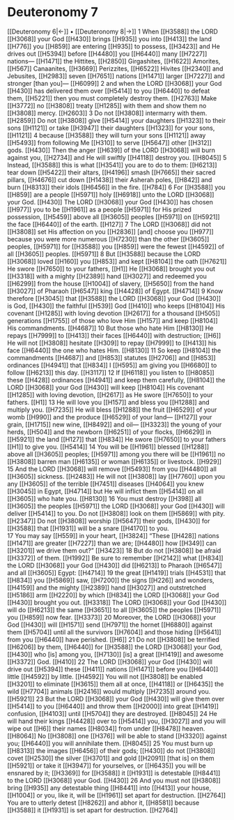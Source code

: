 # Deuteronomy 7
[[Deuteronomy 6|←]] • [[Deuteronomy 8|→]]
1 When [[H3588]] the LORD [[H3068]] your God [[H430]] brings [[H935]] you into [[H413]] the land [[H776]] you [[H859]] are entering [[H935]] to possess, [[H3423]] and He drives out [[H5394]] before [[H4480]] you [[H6440]] many [[H7227]] nations— [[H1471]] the Hittites, [[H2850]] Girgashites, [[H1622]] Amorites, [[H567]] Canaanites, [[H3669]] Perizzites, [[H6522]] Hivites [[H2340]] and Jebusites, [[H2983]] seven [[H7651]] nations [[H1471]] larger [[H7227]] and stronger [than you]— [[H6099]] 
2 and when the LORD [[H3068]] your God [[H430]] has delivered them over [[H5414]] to you [[H6440]] to defeat them, [[H5221]] then you must completely destroy them. [[H2763]] Make [[H3772]] no [[H3808]] treaty [[H1285]] with them  and show them no [[H3808]] mercy. [[H2603]] 
3 Do not [[H3808]] intermarry with them. [[H2859]] Do not [[H3808]] give [[H5414]] your daughters [[H1323]] to their sons [[H1121]] or take [[H3947]] their daughters [[H1323]] for your sons, [[H1121]] 
4 because [[H3588]] they will turn your sons [[H1121]] away [[H5493]] from following Me [[H310]] to serve [[H5647]] other [[H312]] gods. [[H430]] Then the anger [[H639]] of the LORD [[H3068]] will burn against you, [[H2734]] and He will swiftly [[H4118]] destroy you. [[H8045]] 
5 Instead, [[H3588]] this is what [[H3541]] you are to do to them: [[H6213]] tear down [[H5422]] their altars, [[H4196]] smash [[H7665]] their sacred pillars, [[H4676]] cut down [[H1438]] their Asherah poles, [[H842]] and burn [[H8313]] their idols [[H6456]] in the fire. [[H784]] 
6 For [[H3588]] you [[H859]] are a people [[H5971]] holy [[H6918]] unto the LORD [[H3068]] your God. [[H430]] The LORD [[H3068]] your God [[H430]] has chosen [[H977]] you to be [[H1961]] as a people [[H5971]] for His prized possession, [[H5459]] above all [[H3605]] peoples [[H5971]] on [[H5921]] the face [[H6440]] of the earth. [[H127]] 
7 The LORD [[H3068]] did not [[H3808]] set His affection on you [[H2836]] [and] choose you [[H977]] because you were more numerous [[H7230]] than the other [[H3605]] peoples, [[H5971]] for [[H3588]] you [[H859]] were the fewest [[H4592]] of all [[H3605]] peoples. [[H5971]] 
8 But [[H3588]] because the LORD [[H3068]] loved [[H160]] you [[H853]] and kept [[H8104]] the oath [[H7621]] He swore [[H7650]] to your fathers, [[H1]] He [[H3068]] brought you out [[H3318]] with a mighty [[H2389]] hand [[H3027]] and redeemed you [[H6299]] from the house [[H1004]] of slavery, [[H5650]] from the hand [[H3027]] of Pharaoh [[H6547]] king [[H4428]] of Egypt. [[H4714]] 
9 Know therefore [[H3045]] that [[H3588]] the LORD [[H3068]] your God [[H430]] is God, [[H430]] the faithful [[H539]] God [[H410]] who keeps [[H8104]] His covenant [[H1285]] with loving devotion [[H2617]] for a thousand [[H505]] generations [[H1755]] of those who love Him [[H157]] and keep [[H8104]] His commandments. [[H4687]] 
10 But those who hate Him [[H8130]] He repays [[H7999]] to [[H413]] their faces [[H6440]] with destruction; [[H6]] He will not [[H3808]] hesitate [[H309]] to repay [[H7999]] to [[H413]] his face [[H6440]] the one who hates Him. [[H8130]] 
11 So keep [[H8104]] the commandments [[H4687]] and [[H853]] statutes [[H2706]] and [[H853]] ordinances [[H4941]] that [[H834]] I [[H595]] am giving you [[H6680]] to follow [[H6213]] this day. [[H3117]] 
12 If [[H6118]] you listen to [[H8085]] these [[H428]] ordinances [[H4941]] and keep them carefully, [[H8104]] the LORD [[H3068]] your God [[H430]] will keep [[H8104]] His covenant [[H1285]] with loving devotion, [[H2617]] as He swore [[H7650]] to your fathers. [[H1]] 
13 He will love you [[H157]] and bless you [[H1288]] and multiply you. [[H7235]] He will bless [[H1288]] the fruit [[H6529]] of your womb [[H990]] and the produce [[H6529]] of your land— [[H127]] your grain, [[H1715]] new wine, [[H8492]] and oil— [[H3323]] the young of your herds, [[H504]] and the newborn [[H6251]] of your flocks, [[H6629]] in [[H5921]] the land [[H127]] that [[H834]] He swore [[H7650]] to your fathers [[H1]] to give you. [[H5414]] 
14 You will be [[H1961]] blessed [[H1288]] above all [[H3605]] peoples; [[H5971]] among you  there will be [[H1961]] no [[H3808]] barren man [[H6135]] or woman [[H6135]] or livestock. [[H929]] 
15 And the LORD [[H3068]] will remove [[H5493]] from you [[H4480]] all [[H3605]] sickness. [[H2483]] He will not [[H3808]] lay [[H7760]] upon you  any [[H3605]] of the terrible [[H7451]] diseases [[H4064]] you knew [[H3045]] in Egypt, [[H4714]] but He will inflict them [[H5414]] on all [[H3605]] who hate you. [[H8130]] 
16 You must destroy [[H398]] all [[H3605]] the peoples [[H5971]] the LORD [[H3068]] your God [[H430]] will deliver [[H5414]] to you.  Do not [[H3808]] look on them [[H5869]] with pity. [[H2347]] Do not [[H3808]] worship [[H5647]] their gods, [[H430]] for [[H3588]] that [[H1931]] will be a snare [[H4170]] to  you.  
17 You may say [[H559]] in your heart, [[H3824]] “These [[H428]] nations [[H1471]] are greater [[H7227]] than we are; [[H4480]] how [[H349]] can [[H3201]] we drive them out?” [[H3423]] 
18 But do not [[H3808]] be afraid [[H3372]] of them. [[H1992]] Be sure to remember [[H2142]] what [[H834]] the LORD [[H3068]] your God [[H430]] did [[H6213]] to Pharaoh [[H6547]] and all [[H3605]] Egypt: [[H4714]] 
19 the great [[H1419]] trials [[H4531]] that [[H834]] you [[H5869]] saw, [[H7200]] the signs [[H226]] and wonders, [[H4159]] and the mighty [[H2389]] hand [[H3027]] and outstretched [[H5186]] arm [[H2220]] by which [[H834]] the LORD [[H3068]] your God [[H430]] brought you out. [[H3318]] The LORD [[H3068]] your God [[H430]] will do [[H6213]] the same [[H3651]] to all [[H3605]] the peoples [[H5971]] you [[H859]] now fear. [[H3373]] 
20 Moreover, the LORD [[H3068]] your God [[H430]] will [[H1571]] send [[H7971]] the hornet [[H6880]] against them [[H5704]] until all the survivors [[H7604]] and those hiding [[H5641]] from you [[H6440]] have perished. [[H6]] 
21 Do not [[H3808]] be terrified [[H6206]] by them, [[H6440]] for [[H3588]] the LORD [[H3068]] your God, [[H430]] who [is] among you, [[H7130]] [is] a great [[H1419]] and awesome [[H3372]] God. [[H410]] 
22 The LORD [[H3068]] your God [[H430]] will drive out [[H5394]] these [[H411]] nations [[H1471]] before you [[H6440]] little [[H4592]] by little. [[H4592]] You will not [[H3808]] be enabled [[H3201]] to eliminate [[H3615]] them all at once, [[H4118]] or [[H6435]] the wild [[H7704]] animals [[H2416]] would multiply [[H7235]] around you. [[H5921]] 
23 But the LORD [[H3068]] your God [[H430]] will give them over [[H5414]] to you [[H6440]] and throw them [[H2000]] into great [[H1419]] confusion, [[H4103]] until [[H5704]] they are destroyed. [[H8045]] 
24 He will hand their kings [[H4428]] over to [[H5414]] you, [[H3027]] and you will wipe out [[H6]] their names [[H8034]] from under [[H8478]] heaven. [[H8064]] No [[H3808]] one [[H376]] will be able to stand [[H3320]] against you; [[H6440]] you will annihilate them. [[H8045]] 
25 You must burn up [[H8313]] the images [[H6456]] of their gods; [[H430]] do not [[H3808]] covet [[H2530]] the silver [[H3701]] and gold [[H2091]] [that is] on them [[H5921]] or take it [[H3947]] for yourselves,  or [[H6435]] you will be ensnared by it; [[H3369]] for [[H3588]] it [[H1931]] is detestable [[H8441]] to the LORD [[H3068]] your God. [[H430]] 
26 And you must not [[H3808]] bring [[H935]] any detestable thing [[H8441]] into [[H413]] your house, [[H1004]] or you, like it, will be [[H1961]] set apart for destruction. [[H2764]] You are to utterly detest [[H8262]] and abhor it, [[H8581]] because [[H3588]] it [[H1931]] is set apart for destruction. [[H2764]] 
